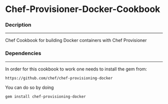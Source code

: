 # Chef-Provisioner-Docker-Cookbook

### Decription
----------
Chef Cookbook for building Docker containers with Chef Provisioner

### Dependencies 
---------------
In order for this cookbook to work one needs to install the gem from:
```
https://github.com/chef/chef-provisioning-docker
```
You can do so by doing
```bash
gem install chef-provisioning-docker
```
